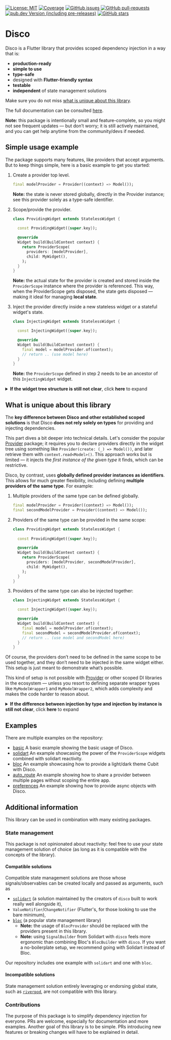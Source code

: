 [![License: MIT](https://img.shields.io/badge/license-MIT-purple.svg)](https://opensource.org/licenses/MIT)
[![Coverage](https://codecov.io/gh/our-creativity/disco/graph/badge.svg?token=Z19R32RJ22)](https://codecov.io/gh/our-creativity/disco)
[![GitHub issues](https://img.shields.io/github/issues/our-creativity/disco)](https://github.com/our-creativity/disco/issues/)
[![GitHub pull-requests](https://img.shields.io/github/issues-pr/our-creativity/disco.svg)](https://gitHub.com/our-creativity/disco/pull/)
[![pub.dev Version (including pre-releases)](https://img.shields.io/pub/v/disco?include_prereleases)](https://pub.dev/packages/disco)
[![GitHub stars](https://img.shields.io/github/stars/our-creativity/disco)](https://gitHub.com/our-creativity/disco/stargazers/)

# Disco

Disco is a Flutter library that provides scoped dependency injection in a way that is:
- **production-ready**
- **simple to use**
- **type-safe**
- designed with **Flutter-friendly syntax**
- **testable**
- **independent** of state management solutions

Make sure you do not miss [what is unique about this library](#what-is-unique-about-this-library).

The full documentation can be consulted [here](https://disco.mariuti.com).

**Note:** this package is intentionally small and feature-complete, so you might not see frequent updates — but don’t worry; it is still actively maintained, and you can get help anytime from the community/devs if needed.

## Simple usage example

The package supports many features, like providers that accept arguments. But to keep things simple, here is a basic example to get you started:

1. Create a provider top level.

    ```dart
    final modelProvider = Provider((context) => Model());
    ```

    **Note:** the state is never stored globally, directly in the Provider instance; see this provider solely as a type-safe identifier.

2. Scope/provide the provider.

    ```dart
    class ProvidingWidget extends StatelessWidget {
      
      const ProvidingWidget({super.key});

      @override
      Widget build(BuildContext context) {
        return ProviderScope(
          providers: [modelProvider],
          child: MyWidget(),
        );
      }
    }
    ```

    **Note:** the actual state for the provider is created and stored inside the `ProviderScope` instance where the provider is referenced.
    This way, when the ProviderScope gets disposed, the state gets disposed — making it ideal for managing **local state**.

3. Inject the provider directly inside a new stateless widget or a stateful widget's state.

    ```dart
    class InjectingWidget extends StatelessWidget {

      const InjectingWidget({super.key});

      @override
      Widget build(BuildContext context) {
        final model = modelProvider.of(context);
        // return .. (use model here)
      }
    }
    ```

    **Note:** the `ProviderScope` defined in step 2 needs to be an ancestor of this `InjectingWidget` widget.

<details>
<summary><strong>If the widget tree structure is still not clear</strong>, click <strong>here</strong> to expand</summary>

### Expanded: Widget tree structure

To make things clear, here is the widget tree structure from the example above, shown in the most detailed form:

* `modelProvider` — a globally defined provider

* `main` — the entry point of every Dart application, also global

  * ... — setup widget(s)

    * `ProvidingWidget`

      * `ProviderScope` — *`modelProvider` is provided here*

        * `MyWidget`

          * ... — widget(s)

            * `InjectingWidget` — *`modelProvider` is injected here*

              * ... — widget(s)

</details>

## What is unique about this library

The **key difference between Disco and other established scoped solutions** is that Disco **does not rely solely on types** for providing and injecting dependencies.

This part dives a bit deeper into technical details. Let's consider the popular [Provider](https://pub.dev/packages/provider) package; it requires you to declare providers directly in the widget tree using something like `Provider(create: (_) => Model())`, and later retrieve them with `context.read<Model>()`. This approach works but is limited — it injects the *first instance of the given type* it finds, which can be restrictive.

Disco, by contrast, uses **globally defined provider instances as identifiers**. This allows for much greater flexibility, including defining **multiple providers of the same type**. For example:

1. Multiple providers of the same type can be defined globally.

    ```dart
    final modelProvider = Provider((context) => Model());
    final secondModelProvider = Provider((context) => Model());
    ```

2. Providers of the same type can be provided in the same scope:

    ```dart
    class ProvidingWidget extends StatelessWidget {
      
      const ProvidingWidget({super.key});

      @override
      Widget build(BuildContext context) {
        return ProviderScope(
          providers: [modelProvider, secondModelProvider],
          child: MyWidget(),
        );
      }
    }
    ```

3. Providers of the same type can also be injected together:

    ```dart
    class InjectingWidget extends StatelessWidget {

      const InjectingWidget({super.key});

      @override
      Widget build(BuildContext context) {
        final model = modelProvider.of(context);
        final secondModel = secondModelProvider.of(context);
        // return .. (use model and secondModel here)
      }
    }
    ```

Of course, the providers don’t need to be defined in the same scope to be used together, and they don’t need to be injected in the same widget either. This setup is just meant to demonstrate what’s possible.

This kind of setup is not possible with [Provider](https://pub.dev/packages/provider) or other scoped DI libraries in the ecosystem — unless you resort to defining separate wrapper types like `MyModelWrapper1` and `MyModelWrapper2`, which adds complexity and makes the code harder to reason about.

<details>
<summary><strong>If the difference between injection by type and injection by instance is still not clear</strong>, click <strong>here</strong> to expand</summary>

### Expanded: Comparing Injection: Typical Scoped DI vs. Disco

The table below highlights the core conceptual difference: traditional DI solutions inject based on **type**, whereas Disco injects based on **provider instances**. If Disco followed the same method-style API, it might look like `context.read(modelProvider)` — which is more intuitive in direct comparisons.

| Solution/Injection             | Inject `Model`                    | Inject second `Model`               |
|--------------------------------|-----------------------------------|-------------------------------------|
| Typical Scoped DI              | `context.read<Model>()`           | Not possible                        |
| Disco (Conceptual Syntax)      | `context.read(modelProvider)`     | `context.read(secondModelProvider)` |
| Disco (Actual Syntax)          | `modelProvider.of(context)`       | `secondModelProvider.of(context)`   |

Note that Disco intentionally flips the order — the provider comes first — to better align with Flutter conventions (`.of(context)`) and improve clarity. This makes it immediately obvious **what** you are injecting. This syntax is also slightly better for autocomplete and inlay hints display a more concise type.

</details>

## Examples

There are multiple examples on the repository:

- [basic](https://disco.mariuti.com/examples/basic/) A basic example showing the basic usage of Disco.
- [solidart](https://disco.mariuti.com/examples/solidart/) An example showcasing the power of the `ProviderScope` widgets combined with solidart reactivity.
- [bloc](https://disco.mariuti.com/examples/bloc/) An example showcasing how to provide a light/dark theme Cubit with Disco.
- [auto_route](https://disco.mariuti.com/examples/auto-route/) An example showing how to share a provider between multiple pages without scoping the entire app.
- [preferences](https://disco.mariuti.com/examples/preferences/) An example showing how to provide async objects with Disco.

## Additional information

This library can be used in combination with many existing packages.

### State management

This package is not opinionated about reactivity: feel free to use your
state management solution of choice (as long as it is compatible with the
concepts of the library).

#### Compatible solutions

Compatible state management solutions are those whose signals/observables can be created locally and passed as arguments, such as
- [`solidart`](https://pub.dev/packages/flutter_solidart) (a solution maintained by the creators of `disco` built to work really well alongside it),
- `ValueNotifier`/`ChangeNotifier` (Flutter's, for those looking to use the bare minimum),
- [`bloc`](https://pub.dev/packages/flutter_bloc) (a popular state management library)
  - **Note:** the usage of `BlocProvider` should be replaced with the providers present in this library.
  - **Note:** using `SignalBuilder` from Solidart with `disco` feels more ergonomic than combining Bloc's `BlocBuilder` with `disco`. If you want a no-boilerplate setup, we recommend going with Solidart instead of Bloc.

Our repository includes one example with `solidart` and one with `bloc`.

#### Incompatible solutions

State management solution entirely leveraging or endorsing global state, such as [`riverpod`](https://pub.dev/packages/riverpod), are not compatible with this library.

### Contributions

The purpose of this package is to simplify dependency injection for everyone.
PRs are welcome, especially for documentation and more examples.
Another goal of this library is to be simple.
PRs introducing new features or breaking changes will have to be explained in detail.
